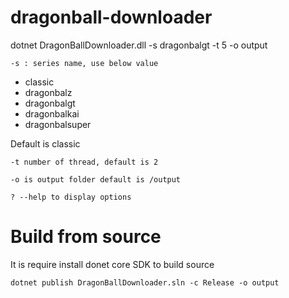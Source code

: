 # dragonball-downloader

dotnet DragonBallDownloader.dll -s dragonbalgt -t 5 -o output

```-s : series name, use below value```
- classic
- dragonbalz
- dragonbalgt
- dragonbalkai
- dragonbalsuper

Default is classic

```-t number of thread, default is 2```

```-o is output folder default is /output```

``` ? --help to display options ```
# Build from source
It is require install donet core SDK to build source

```dotnet publish DragonBallDownloader.sln -c Release -o output```
